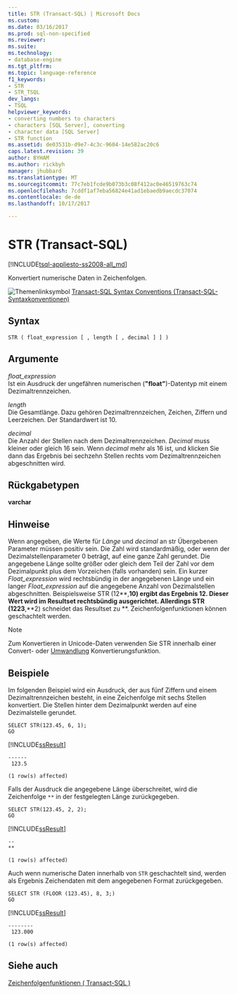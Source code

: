 ```yaml
---
title: STR (Transact-SQL) | Microsoft Docs
ms.custom: 
ms.date: 03/16/2017
ms.prod: sql-non-specified
ms.reviewer: 
ms.suite: 
ms.technology:
- database-engine
ms.tgt_pltfrm: 
ms.topic: language-reference
f1_keywords:
- STR
- STR_TSQL
dev_langs:
- TSQL
helpviewer_keywords:
- converting numbers to characters
- characters [SQL Server], converting
- character data [SQL Server]
- STR function
ms.assetid: de03531b-d9e7-4c3c-9604-14e582ac20c6
caps.latest.revision: 39
author: BYHAM
ms.author: rickbyh
manager: jhubbard
ms.translationtype: MT
ms.sourcegitcommit: 77c7eb1fcde9b073b3c08f412ac0e46519763c74
ms.openlocfilehash: 7cddf1af7eba56824e41ad1ebaedb9aecdc37074
ms.contentlocale: de-de
ms.lasthandoff: 10/17/2017

---
```

# <a name="str-transact-sql"></a>STR (Transact-SQL)
[!INCLUDE[tsql-appliesto-ss2008-all_md](../../includes/tsql-appliesto-ss2008-all-md.md)]

  Konvertiert numerische Daten in Zeichenfolgen.  
  
 ![Themenlinksymbol](../../database-engine/configure-windows/media/topic-link.gif "Topic link icon") [Transact-SQL Syntax Conventions (Transact-SQL-Syntaxkonventionen)](../../t-sql/language-elements/transact-sql-syntax-conventions-transact-sql.md)  
  
## <a name="syntax"></a>Syntax  
  
```  
STR ( float_expression [ , length [ , decimal ] ] )  
```  
  
## <a name="arguments"></a>Argumente  
 *float_expression*  
 Ist ein Ausdruck der ungefähren numerischen (**"float"**)-Datentyp mit einem Dezimaltrennzeichen.  
  
 *length*  
 Die Gesamtlänge. Dazu gehören Dezimaltrennzeichen, Zeichen, Ziffern und Leerzeichen. Der Standardwert ist 10.  
  
 *decimal*  
 Die Anzahl der Stellen nach dem Dezimaltrennzeichen. *Decimal* muss kleiner oder gleich 16 sein. Wenn *decimal* mehr als 16 ist, und klicken Sie dann das Ergebnis bei sechzehn Stellen rechts vom Dezimaltrennzeichen abgeschnitten wird.  
  
## <a name="return-types"></a>Rückgabetypen  
 **varchar**  
  
## <a name="remarks"></a>Hinweise  
 Wenn angegeben, die Werte für *Länge* und *decimal* an str Übergebenen Parameter müssen positiv sein. Die Zahl wird standardmäßig, oder wenn der Dezimalstellenparameter 0 beträgt, auf eine ganze Zahl gerundet. Die angegebene Länge sollte größer oder gleich dem Teil der Zahl vor dem Dezimalpunkt plus dem Vorzeichen (falls vorhanden) sein. Ein kurzer *Float_expression* wird rechtsbündig in der angegebenen Länge und ein langer *Float_expression* auf die angegebene Anzahl von Dezimalstellen abgeschnitten. Beispielsweise STR (12**,**10) ergibt das Ergebnis 12. Dieser Wert wird im Resultset rechtsbündig ausgerichtet. Allerdings STR (1223**,**2) schneidet das Resultset zu **. Zeichenfolgenfunktionen können geschachtelt werden.  
  
> [!NOTE]  
>  Zum Konvertieren in Unicode-Daten verwenden Sie STR innerhalb einer Convert- oder [Umwandlung](../../t-sql/functions/cast-and-convert-transact-sql.md) Konvertierungsfunktion.  
  
## <a name="examples"></a>Beispiele  
 Im folgenden Beispiel wird ein Ausdruck, der aus fünf Ziffern und einem Dezimaltrennzeichen besteht, in eine Zeichenfolge mit sechs Stellen konvertiert. Die Stellen hinter dem Dezimalpunkt werden auf eine Dezimalstelle gerundet.  
  
```  
SELECT STR(123.45, 6, 1);  
GO  
```  
  
 [!INCLUDE[ssResult](../../includes/ssresult-md.md)]  
  
```  
------  
 123.5  
  
(1 row(s) affected)  
```  
  
 Falls der Ausdruck die angegebene Länge überschreitet, wird die Zeichenfolge `**` in der festgelegten Länge zurückgegeben.  
  
```  
SELECT STR(123.45, 2, 2);  
GO  
```  
  
 [!INCLUDE[ssResult](../../includes/ssresult-md.md)]  
  
```  
--  
**  
  
(1 row(s) affected)  
```  
  
 Auch wenn numerische Daten innerhalb von `STR` geschachtelt sind, werden als Ergebnis Zeichendaten mit dem angegebenen Format zurückgegeben.  
  
```  
SELECT STR (FLOOR (123.45), 8, 3;)  
GO  
```  
  
 [!INCLUDE[ssResult](../../includes/ssresult-md.md)]  
  
```  
--------  
 123.000  
  
(1 row(s) affected)  
```  
  
## <a name="see-also"></a>Siehe auch  
 [Zeichenfolgenfunktionen &#40; Transact-SQL &#41;](../../t-sql/functions/string-functions-transact-sql.md)  
  
  


